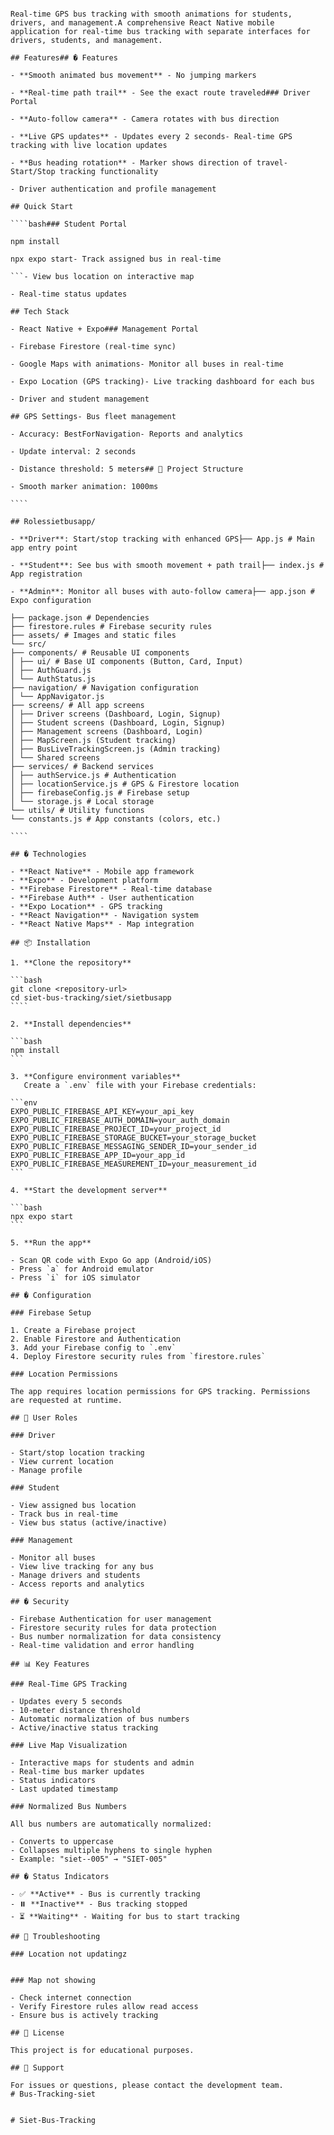 `````# SIET Bus Tracking System# SIET Bus Tracking System

Real-time GPS bus tracking with smooth animations for students, drivers, and management.A comprehensive React Native mobile application for real-time bus tracking with separate interfaces for drivers, students, and management.

## Features## � Features

- **Smooth animated bus movement** - No jumping markers

- **Real-time path trail** - See the exact route traveled### Driver Portal

- **Auto-follow camera** - Camera rotates with bus direction

- **Live GPS updates** - Updates every 2 seconds- Real-time GPS tracking with live location updates

- **Bus heading rotation** - Marker shows direction of travel- Start/Stop tracking functionality

- Driver authentication and profile management

## Quick Start

````bash### Student Portal

npm install

npx expo start- Track assigned bus in real-time

```- View bus location on interactive map

- Real-time status updates

## Tech Stack

- React Native + Expo### Management Portal

- Firebase Firestore (real-time sync)

- Google Maps with animations- Monitor all buses in real-time

- Expo Location (GPS tracking)- Live tracking dashboard for each bus

- Driver and student management

## GPS Settings- Bus fleet management

- Accuracy: BestForNavigation- Reports and analytics

- Update interval: 2 seconds

- Distance threshold: 5 meters## 📁 Project Structure

- Smooth marker animation: 1000ms

````

## Rolessietbusapp/

- **Driver**: Start/stop tracking with enhanced GPS├── App.js # Main app entry point

- **Student**: See bus with smooth movement + path trail├── index.js # App registration

- **Admin**: Monitor all buses with auto-follow camera├── app.json # Expo configuration

├── package.json # Dependencies
├── firestore.rules # Firebase security rules
├── assets/ # Images and static files
└── src/
├── components/ # Reusable UI components
│ ├── ui/ # Base UI components (Button, Card, Input)
│ ├── AuthGuard.js
│ └── AuthStatus.js
├── navigation/ # Navigation configuration
│ └── AppNavigator.js
├── screens/ # All app screens
│ ├── Driver screens (Dashboard, Login, Signup)
│ ├── Student screens (Dashboard, Login, Signup)
│ ├── Management screens (Dashboard, Login)
│ ├── MapScreen.js (Student tracking)
│ ├── BusLiveTrackingScreen.js (Admin tracking)
│ └── Shared screens
├── services/ # Backend services
│ ├── authService.js # Authentication
│ ├── locationService.js # GPS & Firestore location
│ ├── firebaseConfig.js # Firebase setup
│ └── storage.js # Local storage
└── utils/ # Utility functions
└── constants.js # App constants (colors, etc.)

````

## �️ Technologies

- **React Native** - Mobile app framework
- **Expo** - Development platform
- **Firebase Firestore** - Real-time database
- **Firebase Auth** - User authentication
- **Expo Location** - GPS tracking
- **React Navigation** - Navigation system
- **React Native Maps** - Map integration

## 📦 Installation

1. **Clone the repository**

```bash
git clone <repository-url>
cd siet-bus-tracking/siet/sietbusapp
````

2. **Install dependencies**

```bash
npm install
```

3. **Configure environment variables**
   Create a `.env` file with your Firebase credentials:

```env
EXPO_PUBLIC_FIREBASE_API_KEY=your_api_key
EXPO_PUBLIC_FIREBASE_AUTH_DOMAIN=your_auth_domain
EXPO_PUBLIC_FIREBASE_PROJECT_ID=your_project_id
EXPO_PUBLIC_FIREBASE_STORAGE_BUCKET=your_storage_bucket
EXPO_PUBLIC_FIREBASE_MESSAGING_SENDER_ID=your_sender_id
EXPO_PUBLIC_FIREBASE_APP_ID=your_app_id
EXPO_PUBLIC_FIREBASE_MEASUREMENT_ID=your_measurement_id
```

4. **Start the development server**

```bash
npx expo start
```

5. **Run the app**

- Scan QR code with Expo Go app (Android/iOS)
- Press `a` for Android emulator
- Press `i` for iOS simulator

## � Configuration

### Firebase Setup

1. Create a Firebase project
2. Enable Firestore and Authentication
3. Add your Firebase config to `.env`
4. Deploy Firestore security rules from `firestore.rules`

### Location Permissions

The app requires location permissions for GPS tracking. Permissions are requested at runtime.

## 📱 User Roles

### Driver

- Start/stop location tracking
- View current location
- Manage profile

### Student

- View assigned bus location
- Track bus in real-time
- View bus status (active/inactive)

### Management

- Monitor all buses
- View live tracking for any bus
- Manage drivers and students
- Access reports and analytics

## � Security

- Firebase Authentication for user management
- Firestore security rules for data protection
- Bus number normalization for data consistency
- Real-time validation and error handling

## 📊 Key Features

### Real-Time GPS Tracking

- Updates every 5 seconds
- 10-meter distance threshold
- Automatic normalization of bus numbers
- Active/inactive status tracking

### Live Map Visualization

- Interactive maps for students and admin
- Real-time bus marker updates
- Status indicators
- Last updated timestamp

### Normalized Bus Numbers

All bus numbers are automatically normalized:

- Converts to uppercase
- Collapses multiple hyphens to single hyphen
- Example: "siet--005" → "SIET-005"

## � Status Indicators

- ✅ **Active** - Bus is currently tracking
- ⏸️ **Inactive** - Bus tracking stopped
- ⏳ **Waiting** - Waiting for bus to start tracking

## 🐛 Troubleshooting

### Location not updatingz


### Map not showing

- Check internet connection
- Verify Firestore rules allow read access
- Ensure bus is actively tracking

## 📄 License

This project is for educational purposes.

## 👥 Support

For issues or questions, please contact the development team.
#   B u s - T r a c k i n g - s i e t 
 
 
#   S i e t - B u s - T r a c k i n g 
 
  